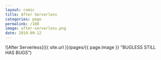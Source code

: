 ```yaml
---
layout: comic
title: After Serverless
categories: page
permalink: /108
image: after-serverless.png
date: 2019-09-12
---
```


![After Serverless]({{ site.url }}/pages/{{ page.image }} "BUGLESS STILL HAS BUGS")
